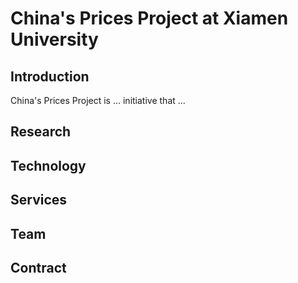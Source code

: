 # China's Prices Project at Xiamen University

## Introduction

China's Prices Project is ... initiative that ...


## Research


## Technology


## Services


## Team


## Contract